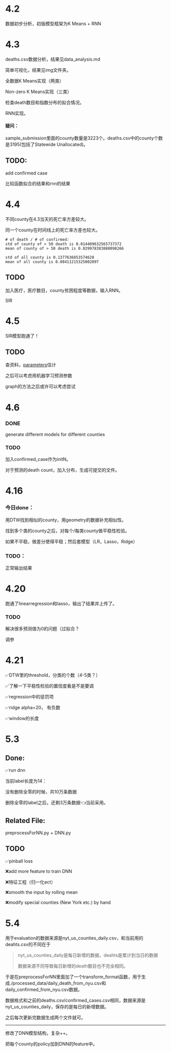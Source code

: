 # 4.2

数据初步分析，初版模型框架为K Means + RNN



# 4.3

deaths.csv数据分析，结果见data_analysis.md

简单可视化，结果见img文件夹。

全数据K Means实现（两类）

Non-zero K Means实现（三类）

检查death数目和指数分布的拟合情况。

RNN实现。



#### **疑问**：

sample_submission里面的county数量是3223个。deaths.csv中的county个数是3195(包括了Statewide Unallocated)。



## TODO:

add confirmed case

比较函数拟合的结果和rnn的结果

# 4.4

不同county在4.3当天的死亡率方差较大。

同一个county在时间线上的死亡率方差也较大。

```
# of death / # of confirmed:
std of county of > 50 death is 0.014409632565737372
mean of county of > 50 death is 0.029978383880098266

std of all county is 0.1377636853574628
mean of all county is 0.08411215325002097
```



## TODO

加入医疗，医疗数目，county贫困程度等数据，输入RNN。

SIR

# 4.5

SIR模型跑通了！



## TODO

查资料，[parameters](https://github.com/ryansmcgee/seirsplus)估计

之后可以考虑用机器学习预测参数

graph的方法之后或许可以考虑尝试



# 4.6

### DONE

generate different models for different counties



### TODO

加入confirmed_case作为initN。

对于预测的death count，加入分布，生成可提交的文件。



# 4.16

### 今日done：

用DTW找到相似的county，用geometry的数据补充相似性。

找到多个类的county之后，对每个/每类county做平稳性检验。

如果不平稳，做差分使得平稳；然后套模型（LR，Lasso，Ridge）



### TODO：

正常输出结果





# 4.20

跑通了linearregression和lasso，输出了结果并上传了。

### TODO

解决很多预测值为0的问题（过拟合？

调参



# 4.21

✅DTW里的threshold，分类的个数（4-5类？）

✅了解一下平稳性检验的置信度看是不是要调

✅regression中的惩罚项

✅ridge alpha=20， 有负数

✅window的长度



# 5.3

## Done: 

✅run dnn

当前label长度为14：

没有删除全零的时候，共10万条数据

删除全零的label之后，还剩3万条数据👈当前采用。



## Related File: 

preprocessForNN.py + DNN.py



## TODO

✅pinball loss

❌add more feature to train DNN

❌特征工程（归一化ect）

❌smooth the input by rolling mean

❌modify special counties (New York etc.) by hand

# 5.4

用于evaluation的数据来源是nyt_us_counties_daily.csv，和当前用的deahts.csv的不同在于

> nyt_us_counties_daily是每日新增的数据，deahts是累计到当日的数据
>
> 数据来源不同导致每日新增的death数目也不完全相同。

于是在preprocessForNN里面加了一个transform_format函数，用于生成./processed_data/daily_death_from_nyu.csv和daily_confirmed_from_nyu.csv数据。

数据格式和之前的deaths.csv/confirmed_cases.csv相同，数据来源是nyt_us_counties_daily，保存的是每日的新增数据。

之后每次更新完数据生成两个文件就可。

---

修改了DNN模型结构，复杂++。

把每个county的policy加到DNN的feature中。

